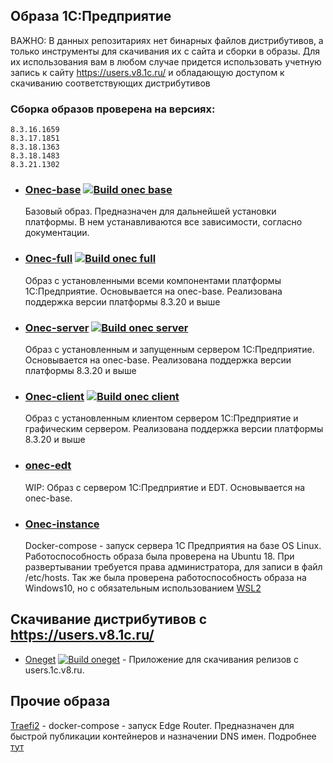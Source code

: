 ## Образа 1С:Предприятие

ВАЖНО: В данных репозитариях нет бинарных файлов дистрибутивов, а только инструменты для скачивания их с сайта и сборки в образы. Для их использования вам в любом случае придется использовать учетную запись к сайту https://users.v8.1c.ru/ и обладающую доступом к скачиванию соответствующих дистрибутивов

### Сборка образов проверена на версиях:

```
8.3.16.1659
8.3.17.1851
8.3.18.1363
8.3.18.1483
8.3.21.1302
```

-  ### [Onec-base](https://github.com/TheDemonCat/onec-base) [![Build onec base](https://github.com/TheDemonCat/onec-base/actions/workflows/docker-image.yml/badge.svg)](https://github.com/TheDemonCat/onec-base/actions/workflows/docker-image.yml)

    Базовый образ. Предназначен для дальнейшей установки платформы. В нем устанавливаются все зависимости, согласно документации. 

- ### [Onec-full](https://github.com/TheDemonCat/onec-full) [![Build onec full](https://github.com/TheDemonCat/onec-full/actions/workflows/blank.yml/badge.svg)](https://github.com/TheDemonCat/onec-full/actions/workflows/blank.yml)
    
     Образ с установленными всеми компонентами платформы 1С:Предприятие. Основывается на onec-base.
    Реализована поддержка версии платформы 8.3.20 и выше

- ###  [Onec-server](https://github.com/TheDemonCat/onec-server.git) [![Build onec server](https://github.com/TheDemonCat/onec-server/actions/workflows/ci.yaml/badge.svg)](https://github.com/TheDemonCat/onec-server/actions/workflows/ci.yaml)

    Образ с установленным и запущенным сервером 1С:Предприятие. Основывается на onec-base.
    Реализована поддержка версии платформы 8.3.20 и выше

- ### [Onec-client](https://github.com/TheDemonCat/onec-client.git) [![Build onec client](https://github.com/TheDemonCat/onec-client/actions/workflows/ci.yaml/badge.svg)](https://github.com/TheDemonCat/onec-client/actions/workflows/ci.yaml)

    Образ с установленным клиентом сервером 1С:Предприятие и графическим сервером.
       Реализована поддержка версии платформы 8.3.20 и выше

- ### [onec-edt](https://github.com/TheDemonCat/onec-edt.git)
    
   WIP: Образ с сервером 1С:Предприятие и EDT. Основывается на onec-base.

- ### [Onec-instance](https://github.com/TheDemonCat/onec-instance) 

    Docker-compose - запуск сервера 1С Предприятия на базе OS Linux. Работоспособность образа была проверена на Ubuntu 18. При развертывании требуется права администратора, для записи в файл /etc/hosts. Так же была проверена работоспособность образа на Windows10, но с обязательным использованием [WSL2](https://docs.microsoft.com/ru-ru/windows/wsl/wsl2-install)

## Скачивание дистрибутивов с https://users.v8.1c.ru/

- [Oneget](https://github.com/v8platform/oneget) [![Build oneget](https://github.com/v8platform/oneget/actions/workflows/releaser.yaml/badge.svg)](https://github.com/v8platform/oneget/actions/workflows/releaser.yaml) - Приложение для скачивания релизов с users.1c.v8.ru. 

## Прочие образа

[Traefi2](https://github.com/TheDemonCat/traefik2-compose) - docker-compose - запуск Edge Router. Предназначен для быстрой публикации контейнеров и назначении DNS имен. Подробнее [тут](https://docs.traefik.io/)
